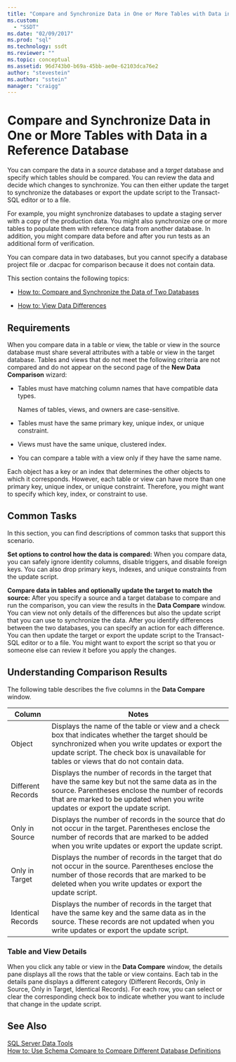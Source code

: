 ```yaml
---
title: "Compare and Synchronize Data in One or More Tables with Data in a Reference Database | Microsoft Docs"
ms.custom: 
  - "SSDT"
ms.date: "02/09/2017"
ms.prod: "sql"
ms.technology: ssdt
ms.reviewer: ""
ms.topic: conceptual
ms.assetid: 96d743b0-b69a-45bb-ae0e-62103dca76e2
author: "stevestein"
ms.author: "sstein"
manager: "craigg"
---
```

# Compare and Synchronize Data in One or More Tables with Data in a Reference Database
You can compare the data in a *source* database and a *target* database and specify which tables should be compared. You can review the data and decide which changes to synchronize. You can then either update the target to synchronize the databases or export the update script to the Transact\-SQL editor or to a file.  
  
For example, you might synchronize databases to update a staging server with a copy of the production data. You might also synchronize one or more tables to populate them with reference data from another database. In addition, you might compare data before and after you run tests as an additional form of verification.  
  
You can compare data in two databases, but you cannot specify a database project file or .dacpac for comparison because it does not contain data.  
  
This section contains the following topics:  
  
-   [How to: Compare and Synchronize the Data of Two Databases](../ssdt/how-to-compare-and-synchronize-the-data-of-two-databases.md)  
  
-   [How to: View Data Differences](../ssdt/how-to-view-data-differences.md)  
  
## Requirements  
When you compare data in a table or view, the table or view in the source database must share several attributes with a table or view in the target database. Tables and views that do not meet the following criteria are not compared and do not appear on the second page of the **New Data Comparison** wizard:  
  
-   Tables must have matching column names that have compatible data types.  
  
    Names of tables, views, and owners are case-sensitive.  
  
-   Tables must have the same primary key, unique index, or unique constraint.  
  
-   Views must have the same unique, clustered index.  
  
-   You can compare a table with a view only if they have the same name.  
  
Each object has a key or an index that determines the other objects to which it corresponds. However, each table or view can have more than one primary key, unique index, or unique constraint. Therefore, you might want to specify which key, index, or constraint to use.  
  
## Common Tasks  
In this section, you can find descriptions of common tasks that support this scenario.  
  
**Set options to control how the data is compared:** When you compare data, you can safely ignore identity columns, disable triggers, and disable foreign keys. You can also drop primary keys, indexes, and unique constraints from the update script.  
  
**Compare data in tables and optionally update the target to match the source:** After you specify a source and a target database to compare and run the comparison, you can view the results in the **Data Compare** window. You can view not only details of the differences but also the update script that you can use to synchronize the data. After you identify differences between the two databases, you can specify an action for each difference. You can then update the target or export the update script to the Transact\-SQL editor or to a file. You might want to export the script so that you or someone else can review it before you apply the changes.  
  
## <a name="UnderstandingDataCompareResults"></a>Understanding Comparison Results  
The following table describes the five columns in the **Data Compare** window.  
  
|Column|Notes|  
|----------|---------|  
|Object|Displays the name of the table or view and a check box that indicates whether the target should be synchronized when you write updates or export the update script. The check box is unavailable for tables or views that do not contain data.|  
|Different Records|Displays the number of records in the target that have the same key but not the same data as in the source. Parentheses enclose the number of records that are marked to be updated when you write updates or export the update script.|  
|Only in Source|Displays the number of records in the source that do not occur in the target. Parentheses enclose the number of records that are marked to be added when you write updates or export the update script.|  
|Only in Target|Displays the number of records in the target that do not occur in the source. Parentheses enclose the number of those records that are marked to be deleted when you write updates or export the update script.|  
|Identical Records|Displays the number of records in the target that have the same key and the same data as in the source. These records are not updated when you write updates or export the update script.|  
  
### Table and View Details  
When you click any table or view in the **Data Compare** window, the details pane displays all the rows that the table or view contains. Each tab in the details pane displays a different category (Different Records, Only in Source, Only in Target, Identical Records). For each row, you can select or clear the corresponding check box to indicate whether you want to include that change in the update script.  
  
## See Also  
[SQL Server Data Tools](../ssdt/sql-server-data-tools.md)  
[How to: Use Schema Compare to Compare Different Database Definitions](../ssdt/how-to-use-schema-compare-to-compare-different-database-definitions.md)  
  
